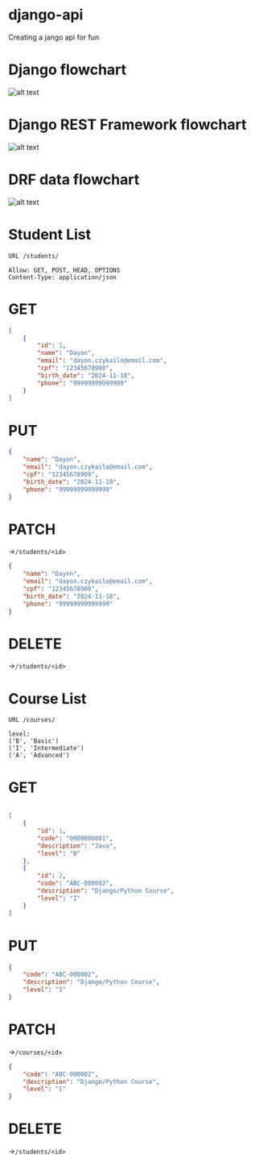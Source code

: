 # django-api
Creating a jango api for fun

# Django flowchart
![alt text](https://cdn1.gnarususercontent.com.br/1/103811/6bd3c17a-2dc3-4db2-9fcd-a0b2447ade89.png)

# Django REST Framework flowchart
![alt text](https://cdn1.gnarususercontent.com.br/1/103811/6bd3c17a-2dc3-4db2-9fcd-a0b2447ade89.png)

# DRF data flowchart
![alt text](https://cdn1.gnarususercontent.com.br/1/103811/f69d24ff-84fe-4f8c-94a0-843d06e9ab85.png)


# Student List
```
URL /students/

Allow: GET, POST, HEAD, OPTIONS
Content-Type: application/json
```
# GET
```json
[
    {
        "id": 1,
        "name": "Dayon",
        "email": "dayon.czykailo@email.com",
        "cpf": "12345678900",
        "birth_date": "2024-11-18",
        "phone": "99999999999999"
    }
]
```
# PUT
```json
{
    "name": "Dayon",
    "email": "dayon.czykailo@email.com",
    "cpf": "12345678900",
    "birth_date": "2024-11-18",
    "phone": "99999999999999"
}
```

# PATCH
->`/students/<id>`
```json
{
    "name": "Dayon",
    "email": "dayon.czykailo@email.com",
    "cpf": "12345678900",
    "birth_date": "2024-11-18",
    "phone": "99999999999999"
}
```
# DELETE
->`/students/<id>`

# Course List
```
URL /courses/

level:
('B', 'Basic')
('I', 'Intermediate')
('A', 'Advanced')
```
# GET
```json

[
    {
        "id": 1,
        "code": "0000000001",
        "description": "Java",
        "level": "B"
    },
    {
        "id": 2,
        "code": "ABC-000002",
        "description": "Django/Python Course",
        "level": "I"
    }
]
```

# PUT
```json
{
    "code": "ABC-000002",
    "description": "Django/Python Course",
    "level": "I"
}
```

# PATCH
->`/courses/<id>`
```json
{
    "code": "ABC-000002",
    "description": "Django/Python Course",
    "level": "I"
}
```
# DELETE
->`/students/<id>`